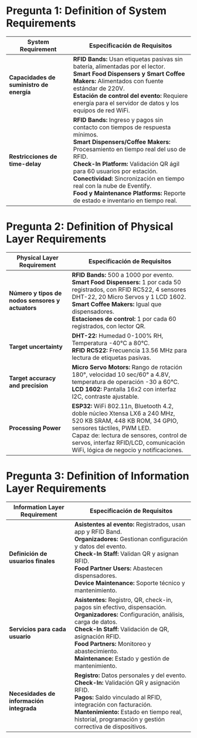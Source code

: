 # Pregunta 1: Definition of System Requirements

| **System Requirement**              | **Especificación de Requisitos**                                                                                                                                                                |
|------------------------------------|--------------------------------------------------------------------------------------------------------------------------------------------------------------------------------------------------|
| **Capacidades de suministro de energía** | **RFID Bands:** Usan etiquetas pasivas sin batería, alimentadas por el lector. <br>**Smart Food Dispensers y Smart Coffee Makers:** Alimentados con fuente estándar de 220V. <br>**Estación de control del evento:** Requiere energía para el servidor de datos y los equipos de red WiFi. |
| **Restricciones de time-delay**         | **RFID Bands:** Ingreso y pagos sin contacto con tiempos de respuesta mínimos. <br>**Smart Dispensers/Coffee Makers:** Procesamiento en tiempo real del uso de RFID. <br>**Check-In Platform:** Validación QR ágil para 60 usuarios por estación. <br>**Conectividad:** Sincronización en tiempo real con la nube de Eventify. <br>**Food y Maintenance Platforms:** Reporte de estado e inventario en tiempo real. |


# Pregunta 2: Definition of Physical Layer Requirements

| **Physical Layer Requirement**     | **Especificación de Requisitos**                                                                                                                                                                                                                                                                                  |
|-----------------------------------|--------------------------------------------------------------------------------------------------------------------------------------------------------------------------------------------------------------------------------------------------------------------------------------------------------------------|
| **Número y tipos de nodos sensores y actuators** | **RFID Bands:** 500 a 1000 por evento.<br>**Smart Food Dispensers:** 1 por cada 50 registrados, con RFID RC522, 4 sensores DHT-22, 20 Micro Servos y 1 LCD 1602.<br>**Smart Coffee Makers:** Igual que dispensadores.<br>**Estaciones de control:** 1 por cada 60 registrados, con lector QR. |
| **Target uncertainty**            | **DHT-22:** Humedad 0-100% RH, Temperatura -40°C a 80°C.<br>**RFID RC522:** Frecuencia 13.56 MHz para lectura de etiquetas pasivas.                                                                                                                                                                                |
| **Target accuracy and precision** | **Micro Servo Motors:** Rango de rotación 180°, velocidad 10 sec/60° a 4.8V, temperatura de operación -30 a 60°C.<br>**LCD 1602:** Pantalla 16x2 con interfaz I2C, contraste ajustable.                                                                                                                            |
| **Processing Power**              | **ESP32:** WiFi 802.11n, Bluetooth 4.2, doble núcleo Xtensa LX6 a 240 MHz, 520 KB SRAM, 448 KB ROM, 34 GPIO, sensores táctiles, PWM LED. <br>Capaz de: lectura de sensores, control de servos, interfaz RFID/LCD, comunicación WiFi, lógica de negocio y notificaciones.                                            |


# Pregunta 3: Definition of Information Layer Requirements


| **Information Layer Requirement**  | **Especificación de Requisitos**                                                                                                                                                                                                                                                  |
|-----------------------------------|------------------------------------------------------------------------------------------------------------------------------------------------------------------------------------------------------------------------------------------------------------------------------------|
| **Definición de usuarios finales** | **Asistentes al evento:** Registrados, usan app y RFID Band.<br>**Organizadores:** Gestionan configuración y datos del evento.<br>**Check-In Staff:** Validan QR y asignan RFID.<br>**Food Partner Users:** Abastecen dispensadores.<br>**Device Maintenance:** Soporte técnico y mantenimiento. |
| **Servicios para cada usuario**    | **Asistentes:** Registro, QR, check-in, pagos sin efectivo, dispensación.<br>**Organizadores:** Configuración, análisis, carga de datos.<br>**Check-In Staff:** Validación de QR, asignación RFID.<br>**Food Partners:** Monitoreo y abastecimiento.<br>**Maintenance:** Estado y gestión de mantenimiento. |
| **Necesidades de información integrada** | **Registro:** Datos personales y del evento.<br>**Check-In:** Validación QR y asignación RFID.<br>**Pagos:** Saldo vinculado al RFID, integración con facturación.<br>**Mantenimiento:** Estado en tiempo real, historial, programación y gestión correctiva de dispositivos.                                          |


